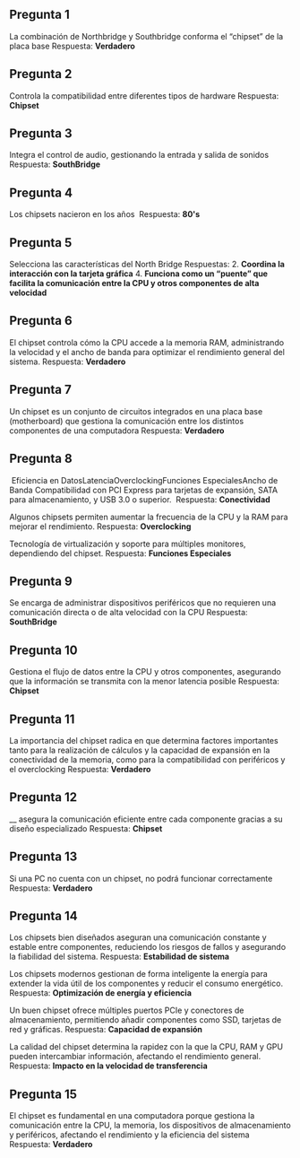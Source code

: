 ## Pregunta 1
La combinación de Northbridge y Southbridge conforma el “chipset” de la placa base
Respuesta: **Verdadero**

## Pregunta 2
Controla la compatibilidad entre diferentes tipos de hardware
Respuesta: **Chipset**

## Pregunta 3
Integra el control de audio, gestionando la entrada y salida de sonidos
Respuesta: **SouthBridge**

## Pregunta 4
Los chipsets nacieron en los años 
Respuesta: **80's**

## Pregunta 5
Selecciona las características del North Bridge
Respuestas:
2. **Coordina la interacción con la tarjeta gráfica**
4. **Funciona como un “puente” que facilita la comunicación entre la CPU y otros componentes de alta velocidad**

## Pregunta 6
El chipset controla cómo la CPU accede a la memoria RAM, administrando la velocidad y el ancho de banda para optimizar el rendimiento general del sistema.
Respuesta: **Verdadero**

## Pregunta 7
Un chipset es un conjunto de circuitos integrados en una placa base (motherboard) que gestiona la comunicación entre los distintos componentes de una computadora
Respuesta: **Verdadero**

## Pregunta 8
 Eficiencia en DatosLatenciaOverclockingFunciones EspecialesAncho de Banda Compatibilidad con PCI Express para tarjetas de expansión, SATA para almacenamiento, y USB 3.0 o superior.
 Respuesta: **Conectividad**

Algunos chipsets permiten aumentar la frecuencia de la CPU y la RAM para mejorar el rendimiento. 
Respuesta: **Overclocking**

Tecnología de virtualización y soporte para múltiples monitores, dependiendo del chipset.
Respuesta: **Funciones Especiales**

## Pregunta 9
Se encarga de administrar dispositivos periféricos que no requieren una comunicación directa o de alta velocidad con la CPU
Respuesta: **SouthBridge**

## Pregunta 10
Gestiona el flujo de datos entre la CPU y otros componentes, asegurando que la información se transmita con la menor latencia posible
Respuesta: **Chipset**

## Pregunta 11
La importancia del chipset radica en que determina factores importantes tanto para la realización de cálculos y la capacidad de expansión en la conectividad de la memoria, como para la compatibilidad con periféricos y el overclocking
Respuesta: **Verdadero**

## Pregunta 12
__ asegura la comunicación eficiente entre cada componente gracias a su diseño especializado
Respuesta: **Chipset**

## Pregunta 13
Si una PC no cuenta con un chipset, no podrá funcionar correctamente
Respuesta: **Verdadero**

## Pregunta 14
Los chipsets bien diseñados aseguran una comunicación constante y estable entre componentes, reduciendo los riesgos de fallos y asegurando la fiabilidad del sistema.
Respuesta: **Estabilidad de sistema**

Los chipsets modernos gestionan de forma inteligente la energía para extender la vida útil de los componentes y reducir el consumo energético.
Respuesta: **Optimización de energía y eficiencia**

Un buen chipset ofrece múltiples puertos PCIe y conectores de almacenamiento, permitiendo añadir componentes como SSD, tarjetas de red y gráficas.
Respuesta: **Capacidad de expansión**

La calidad del chipset determina la rapidez con la que la CPU, RAM y GPU pueden intercambiar información, afectando el rendimiento general.
Respuesta: **Impacto en la velocidad de transferencia**

## Pregunta 15
El chipset es fundamental en una computadora porque gestiona la comunicación entre la CPU, la memoria, los dispositivos de almacenamiento y periféricos, afectando el rendimiento y la eficiencia del sistema
Respuesta: **Verdadero**
